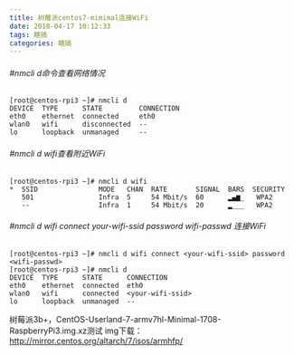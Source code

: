 ```yaml
---
title: 树莓派centos7-mimimal连接WiFi
date: 2018-04-17 10:12:33
tags: 瞎搞
categories: 瞎搞
---
```

###### #nmcli d命令查看网络情况

```
[root@centos-rpi3 ~]# nmcli d
DEVICE  TYPE      STATE         CONNECTION
eth0    ethernet  connected     eth0
wlan0   wifi      disconnected  --
lo      loopback  unmanaged     --
```
    
###### #nmcli d wifi查看附近WiFi

```
[root@centos-rpi3 ~]# nmcli d wifi
*  SSID               MODE   CHAN  RATE       SIGNAL  BARS  SECURITY
   501                Infra  5     54 Mbit/s  60      ▂▄▆_   WPA2
   --                 Infra  1     54 Mbit/s  20      ▂___   WPA2 
```
       
###### #nmcli d wifi connect your-wifi-ssid password wifi-passwd 连接WiFi

```
[root@centos-rpi3 ~]# nmcli d wifi connect <your-wifi-ssid> password <wifi-passwd>
[root@centos-rpi3 ~]# nmcli d
DEVICE  TYPE      STATE      CONNECTION 
eth0    ethernet  connected  eth0       
wlan0   wifi      connected  <your-wifi-ssid>    
lo      loopback  unmanaged  --       
```

树莓派3b+，CentOS-Userland-7-armv7hl-Minimal-1708-RaspberryPi3.img.xz测试
img下载：http://mirror.centos.org/altarch/7/isos/armhfp/      



 

